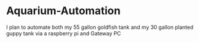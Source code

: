 # Aquarium-Automation
I plan to automate both my 55 gallon goldfish tank and my 30 gallon planted guppy tank via a raspberry pi and Gateway PC
